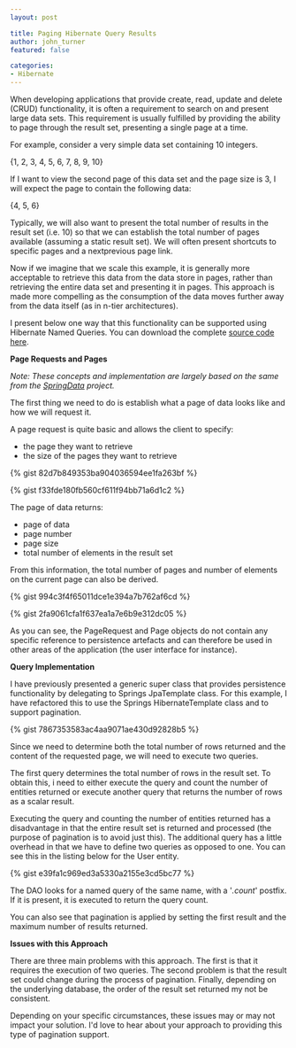 ```yaml
---
layout: post

title: Paging Hibernate Query Results
author: john_turner
featured: false

categories:
- Hibernate
---
```


When developing applications that provide create, read, update and delete (CRUD) functionality, it is often a requirement to search on and present large data sets. This requirement is usually fulfilled by providing the ability to page through the result set, presenting a single page at a time.

For example, consider a very simple data set containing 10 integers.

{1, 2, 3, 4, 5, 6, 7, 8, 9, 10}

If I want to view the second page of this data set and the page size is 3, I will expect the page to contain the following data:

{4, 5, 6}

Typically, we will also want to present the total number of results in the result set (i.e. 10) so that we can establish the total number of pages available (assuming a static result set). We will often present shortcuts to specific pages and a nextprevious page link.

Now if we imagine that we scale this example, it is generally more acceptable to retrieve this data from the data store in pages, rather than retrieving the entire data set and presenting it in pages. This approach is made more compelling as the consumption of the data moves further away from the data itself (as in n-tier architectures).

I present below one way that this functionality can be supported using Hibernate Named Queries. You can download the complete <a href="http://thoughtforge.net/wp-content/uploads/2011/07/hibernate-pagination.zip">source code here</a>.

<!-- more -->

**Page Requests and Pages**

*Note: These concepts and implementation are largely based on the same from the [SpringData](http://www.springsource.org/spring-data) project.*

The first thing we need to do is establish what a page of data looks like and how we will request it.

A page request is quite basic and allows the client to specify:

- the page they want to retrieve
- the size of the pages they want to retrieve

{% gist 82d7b849353ba904036594ee1fa263bf %}

{% gist f33fde180fb560cf611f94bb71a6d1c2 %}

The page of data returns:

- page of data
- page number
- page size
- total number of elements in the result set

From this information, the total number of pages and number of elements on the current page can also be derived.

{% gist 994c3f4f65011dce1e394a7b762af6cd %}

{% gist 2fa9061cfa1f637ea1a7e6b9e312dc05 %}

As you can see, the PageRequest and Page objects do not contain any specific reference to persistence artefacts and can therefore be used in other areas of the application (the user interface for instance).

**Query Implementation**

I have previously presented a generic super class that provides persistence functionality by delegating to Springs JpaTemplate class. For this example, I have refactored this to use the Springs HibernateTemplate class and to support pagination.

{% gist 7867353583ac4aa9071ae430d92828b5 %}

Since we need to determine both the total number of rows returned and the content of the requested page, we will need to execute two queries.

The first query determines the total number of rows in the result set. To obtain this, i need to either execute the query and count the number of entities returned or execute another query that returns the number of rows as a scalar result.

Executing the query and counting the number of entities returned has a disadvantage in that the entire result set is returned and processed (the purpose of pagination is to avoid just this). The additional query has a little overhead in that we have to define two queries as opposed to one. You can see this in the listing below for the User entity.

{% gist e39fa1c969ed3a5330a2155e3cd5bc77 %}

The DAO looks for a named query of the same name, with a '*.count*' postfix. If it is present, it is executed to return the query count.

You can also see that pagination is applied by setting the first result and the maximum number of results returned.

**Issues with this Approach**

There are three main problems with this approach. The first is that it requires the execution of two queries. The second problem is that the result set could change during the process of pagination. Finally, depending on the underlying database, the order of the result set returned my not be consistent.

Depending on your specific circumstances, these issues may or may not impact your solution. I'd love to hear about your approach to providing this type of pagination support.
